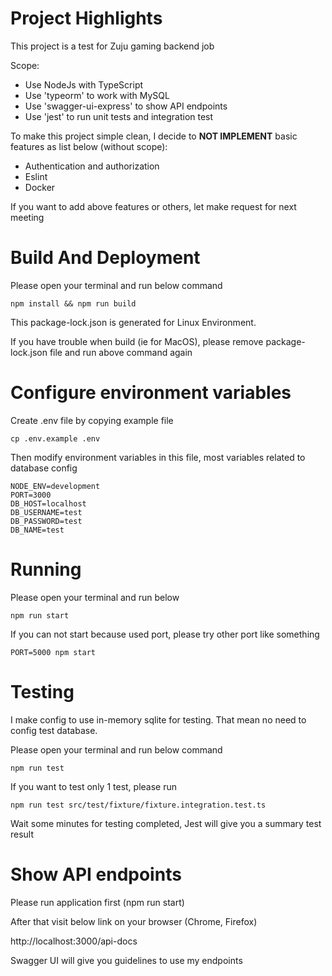 # Project Highlights
This project is a test for Zuju gaming backend job

Scope:
- Use NodeJs with TypeScript
- Use 'typeorm' to work with MySQL
- Use 'swagger-ui-express' to show API endpoints
- Use 'jest' to run unit tests and integration test

To make this project simple clean, I decide to **NOT IMPLEMENT** basic features as list below (without scope):
- Authentication and authorization
- Eslint
- Docker
  
If you want to add above features or others, let make request for next meeting

# Build And Deployment

Please open your terminal and run below command
```shell
npm install && npm run build
```
This package-lock.json is generated for Linux Environment. 

If you have trouble when build (ie for MacOS), please remove package-lock.json file and run above command again

# Configure environment variables

Create .env file by copying example file

```shell
cp .env.example .env
```

Then modify environment variables in this file, most variables related to database config

```shell
NODE_ENV=development
PORT=3000
DB_HOST=localhost
DB_USERNAME=test
DB_PASSWORD=test
DB_NAME=test
```

# Running
Please open your terminal and run below
```shell
npm run start
```
If you can not start because used port, please try other port like something
```shell
PORT=5000 npm start
```

# Testing

I make config to use in-memory sqlite for testing. That mean no need to config test database.

Please open your terminal and run below command
```shell
npm run test
```
If you want to test only 1 test, please run
```shell
npm run test src/test/fixture/fixture.integration.test.ts
```
Wait some minutes for testing completed, Jest will give you a summary test result
# Show API endpoints
Please run application first (npm run start)

After that visit below link on your browser (Chrome, Firefox)


http://localhost:3000/api-docs

Swagger UI will give you guidelines to use my endpoints


